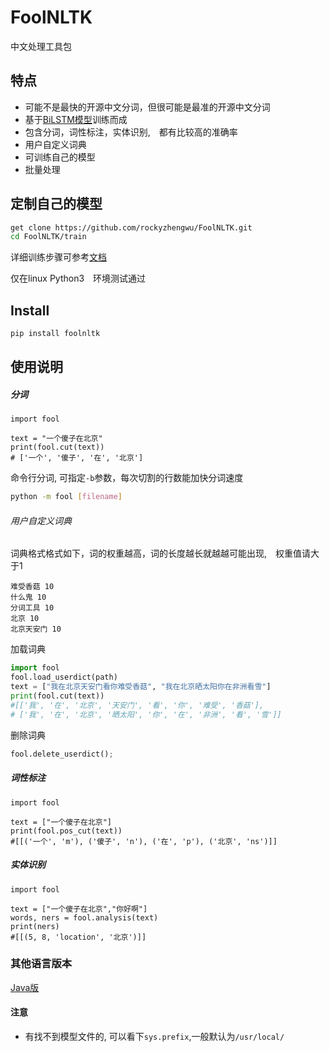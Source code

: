 # FoolNLTK
中文处理工具包

## 特点
* 可能不是最快的开源中文分词，但很可能是最准的开源中文分词
* 基于[BiLSTM模型](http://www.aclweb.org/anthology/N16-1030 )训练而成
* 包含分词，词性标注，实体识别,　都有比较高的准确率
* 用户自定义词典
* 可训练自己的模型
* 批量处理


## 定制自己的模型


```bash
get clone https://github.com/rockyzhengwu/FoolNLTK.git
cd FoolNLTK/train

```
详细训练步骤可参考[文档](./train/README.md)

仅在linux Python3　环境测试通过


## Install
```bash
pip install foolnltk
```


## 使用说明

##### 分词



```
import fool

text = "一个傻子在北京"
print(fool.cut(text))
# ['一个', '傻子', '在', '北京']
```
命令行分词, 可指定```-b```参数，每次切割的行数能加快分词速度

```bash
python -m fool [filename]
```

###### 用户自定义词典
词典格式格式如下，词的权重越高，词的长度越长就越越可能出现,　权重值请大于1
```
难受香菇 10
什么鬼 10
分词工具 10
北京 10
北京天安门 10
```
加载词典

```python
import fool
fool.load_userdict(path)
text = ["我在北京天安门看你难受香菇", "我在北京晒太阳你在非洲看雪"]
print(fool.cut(text))
#[['我', '在', '北京', '天安门', '看', '你', '难受', '香菇'],
# ['我', '在', '北京', '晒太阳', '你', '在', '非洲', '看', '雪']]
```

删除词典
```python
fool.delete_userdict();
```



##### 词性标注

```
import fool

text = ["一个傻子在北京"]
print(fool.pos_cut(text))
#[[('一个', 'm'), ('傻子', 'n'), ('在', 'p'), ('北京', 'ns')]]
```


##### 实体识别
```
import fool 

text = ["一个傻子在北京","你好啊"]
words, ners = fool.analysis(text)
print(ners)
#[[(5, 8, 'location', '北京')]]
```

### 其他语言版本
[Java版](https://github.com/rockyzhengwu/JFoolNLTK)

#### 注意
* 有找不到模型文件的, 可以看下```sys.prefix```,一般默认为```/usr/local/```

